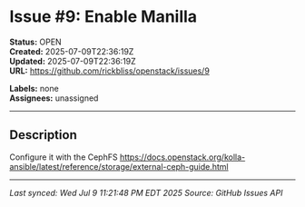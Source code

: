 # Issue #9: Enable Manilla

**Status:** OPEN  
**Created:** 2025-07-09T22:36:19Z  
**Updated:** 2025-07-09T22:36:19Z  
**URL:** https://github.com/rickbliss/openstack/issues/9

**Labels:** none  
**Assignees:** unassigned

---

## Description

Configure it with the CephFS https://docs.openstack.org/kolla-ansible/latest/reference/storage/external-ceph-guide.html

---

*Last synced: Wed Jul  9 11:21:48 PM EDT 2025*
*Source: GitHub Issues API*
